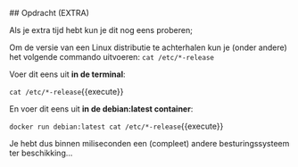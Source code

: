 ## Opdracht (EXTRA)

Als je extra tijd hebt kun je dit nog eens proberen;

Om de versie van een Linux distributie te achterhalen kun je (onder andere) het volgende commando uitvoeren: `cat /etc/*-release`

Voer dit eens uit **in de terminal**: 

`cat /etc/*-release`{{execute}}

En voer dit eens uit **in de debian:latest container**: 

`docker run debian:latest cat /etc/*-release`{{execute}}

Je hebt dus binnen miliseconden een (compleet) andere besturingssysteem ter beschikking...
